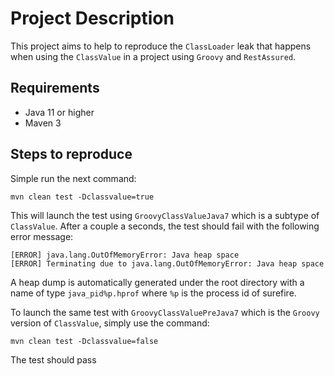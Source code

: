 # Project Description

This project aims to help to reproduce the `ClassLoader` leak that happens when using the `ClassValue` in a project using `Groovy` and `RestAssured`.

## Requirements

* Java 11 or higher
* Maven 3

## Steps to reproduce

Simple run the next command:

```
mvn clean test -Dclassvalue=true
```

This will launch the test using `GroovyClassValueJava7` which is a subtype of `ClassValue`. After a couple a seconds, the test should fail with the following error message:

```
[ERROR] java.lang.OutOfMemoryError: Java heap space
[ERROR] Terminating due to java.lang.OutOfMemoryError: Java heap space
```

A heap dump is automatically generated under the root directory with a name of type `java_pid%p.hprof` where `%p` is the process id of surefire.

To launch the same test with `GroovyClassValuePreJava7` which is the `Groovy` version of `ClassValue`, simply use the command:

```
mvn clean test -Dclassvalue=false
```

The test should pass